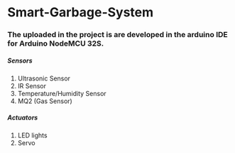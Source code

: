 # Smart-Garbage-System


<h3> The uploaded in the project is are developed in the arduino IDE for Arduino NodeMCU 32S. </h3>

<h5> Sensors </h5>

1. Ultrasonic Sensor
2. IR Sensor
3. Temperature/Humidity Sensor
4. MQ2 (Gas Sensor)

<h5> Actuators </h5>

1. LED lights
2. Servo


